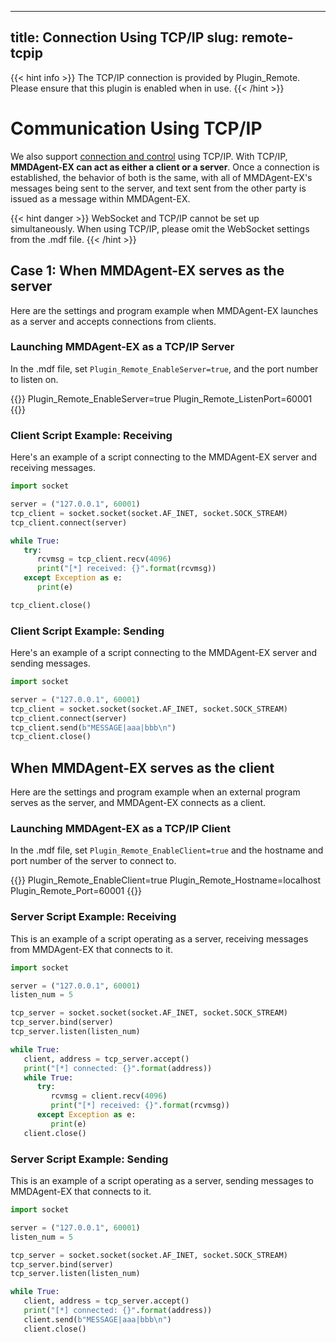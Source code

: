 

---
title: Connection Using TCP/IP
slug: remote-tcpip
---
{{< hint info >}}
The TCP/IP connection is provided by Plugin_Remote. Please ensure that this plugin is enabled when in use.
{{< /hint >}}

# Communication Using TCP/IP

We also support [connection and control](../remote-control) using TCP/IP. With TCP/IP, **MMDAgent-EX can act as either a client or a server**. Once a connection is established, the behavior of both is the same, with all of MMDAgent-EX's messages being sent to the server, and text sent from the other party is issued as a message within MMDAgent-EX.

{{< hint danger >}}
WebSocket and TCP/IP cannot be set up simultaneously. When using TCP/IP, please omit the WebSocket settings from the .mdf file.
{{< /hint >}}

## Case 1: When MMDAgent-EX serves as the server

Here are the settings and program example when MMDAgent-EX launches as a server and accepts connections from clients.

### Launching MMDAgent-EX as a TCP/IP Server

In the .mdf file, set `Plugin_Remote_EnableServer=true`, and the port number to listen on.

{{<mdf>}}
Plugin_Remote_EnableServer=true
Plugin_Remote_ListenPort=60001
{{</mdf>}}

### Client Script Example: Receiving

Here's an example of a script connecting to the MMDAgent-EX server and receiving messages.

```python
import socket

server = ("127.0.0.1", 60001)
tcp_client = socket.socket(socket.AF_INET, socket.SOCK_STREAM)
tcp_client.connect(server)

while True:
   try:
      rcvmsg = tcp_client.recv(4096)
      print("[*] received: {}".format(rcvmsg))
   except Exception as e:
      print(e)

tcp_client.close()
```

### Client Script Example: Sending

Here's an example of a script connecting to the MMDAgent-EX server and sending messages.

```python
import socket

server = ("127.0.0.1", 60001)
tcp_client = socket.socket(socket.AF_INET, socket.SOCK_STREAM)
tcp_client.connect(server)
tcp_client.send(b"MESSAGE|aaa|bbb\n")
tcp_client.close()
```

## When MMDAgent-EX serves as the client

Here are the settings and program example when an external program serves as the server, and MMDAgent-EX connects as a client.

### Launching MMDAgent-EX as a TCP/IP Client

In the .mdf file, set `Plugin_Remote_EnableClient=true` and the hostname and port number of the server to connect to.

{{<mdf>}}
Plugin_Remote_EnableClient=true
Plugin_Remote_Hostname=localhost
Plugin_Remote_Port=60001
{{</mdf>}}

### Server Script Example: Receiving

This is an example of a script operating as a server, receiving messages from MMDAgent-EX that connects to it.

```python
import socket

server = ("127.0.0.1", 60001)
listen_num = 5

tcp_server = socket.socket(socket.AF_INET, socket.SOCK_STREAM)
tcp_server.bind(server)
tcp_server.listen(listen_num)

while True:
   client, address = tcp_server.accept()
   print("[*] connected: {}".format(address))
   while True:
      try:
         rcvmsg = client.recv(4096)
         print("[*] received: {}".format(rcvmsg))
      except Exception as e:
         print(e)
   client.close()
```

### Server Script Example: Sending

This is an example of a script operating as a server, sending messages to MMDAgent-EX that connects to it.

```python
import socket

server = ("127.0.0.1", 60001)
listen_num = 5

tcp_server = socket.socket(socket.AF_INET, socket.SOCK_STREAM)
tcp_server.bind(server)
tcp_server.listen(listen_num)

while True:
   client, address = tcp_server.accept()
   print("[*] connected: {}".format(address))
   client.send(b"MESSAGE|aaa|bbb\n")
   client.close()
```
